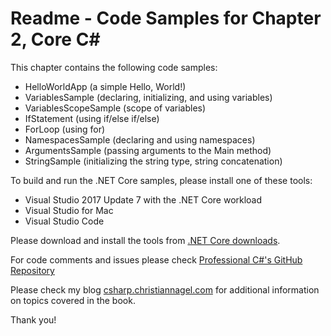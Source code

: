 # Readme - Code Samples for Chapter 2, Core C#

This chapter contains the following code samples:

* HelloWorldApp (a simple Hello, World!)
* VariablesSample (declaring, initializing, and using variables)
* VariablesScopeSample (scope of variables)
* IfStatement (using if/else if/else)
* ForLoop (using for)
* NamespacesSample (declaring and using namespaces)
* ArgumentsSample (passing arguments to the Main method)
* StringSample (initializing the string type, string concatenation)

To build and run the .NET Core samples, please install one of these tools:

* Visual Studio 2017 Update 7 with the .NET Core workload
* Visual Studio for Mac
* Visual Studio Code

Please download and install the tools from [.NET Core downloads](https://www.microsoft.com/net/core).
 
For code comments and issues please check [Professional C#'s GitHub Repository](https://github.com/ProfessionalCSharp/ProfessionalCSharp7)

Please check my blog [csharp.christiannagel.com](https://csharp.christiannagel.com "csharp.christiannagel.com") for additional information on topics covered in the book.

Thank you!